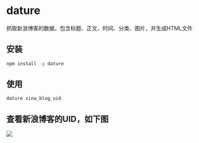 # dature
抓取新浪博客的数据，包含标题、正文、时间、分类、图片，并生成HTML文件

## 安装

```bash
npm install -g dature 
```

## 使用

```bash
dature sina_blog_uid
```

## 查看新浪博客的UID，如下图

![](http://github.com/junyiz/dature/raw/master/example.jpg)